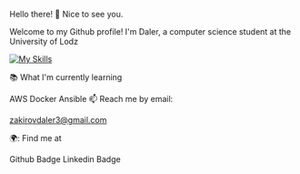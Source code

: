Hello there! 👋 Nice to see you.

Welcome to my Github profile!
I'm Daler, a computer science student at the University of Lodz


[![My Skills](https://skills.thijs.gg/icons?i=docker,AWS,bash,ansible,linux,jenkins,git,jira)](https://skills.thijs.gg)


📚 What I'm currently learning

AWS
Docker
Ansible
📫 Reach me by email:

zakirovdaler3@gmail.com

🌍: Find me at

Github Badge Linkedin Badge

